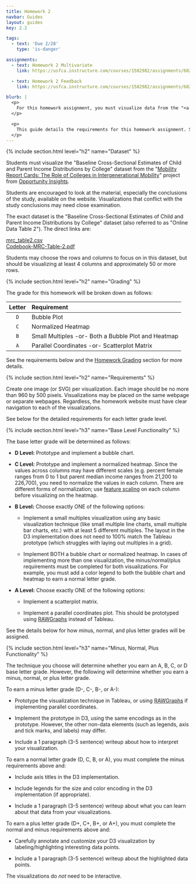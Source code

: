 ```yaml
---
title: Homework 2
navbar: Guides
layout: guides
key: 2.2

tags:
  - text: 'Due 2/28'
    type: 'is-danger'

assignments:
  - text: Homework 2 Multivariate
    link: https://usfca.instructure.com/courses/1582982/assignments/6821957

  - text: Homework 2 Feedback
    link: https://usfca.instructure.com/courses/1582982/assignments/6821979

blurb: |
  <p>
    For this homework assignment, you must visualize data from the "<a href="https://opportunityinsights.org/paper/mobilityreportcards/">Mobility Report Cards: The Role of Colleges in Intergenerational Mobility</a>" project using a multivariate visualization technique in D3.js.
  </p>

  <p>
    This guide details the requirements for this homework assignment. See the <a href="homework-submission.html">Homework Submission</a> and <a href="homework-feedback.html">Homework Feedback</a> guides for other requirements.
  </p>
---
```


{% include section.html level="h2" name="Dataset" %}

Students must visualize the "Baseline Cross-Sectional Estimates of Child and Parent Income Distributions by College" dataset from the "[Mobility Report Cards: The Role of Colleges in Intergenerational Mobility](https://opportunityinsights.org/paper/mobilityreportcards/)" project from [Opportunity Insights](https://opportunityinsights.org/).

Students are encouraged to look at the material, especially the conclusions of the study, available on the website. Visualizations that conflict with the study conclusions may need close examination.

The exact dataset is the "Baseline Cross-Sectional Estimates of Child and Parent Income Distributions by College" dataset (also referred to as "Online Data Table 2"). The direct links are:

[mrc_table2.csv](https://opportunityinsights.org/wp-content/uploads/2018/04/mrc_table2.csv)  
[Codebook-MRC-Table-2.pdf](https://opportunityinsights.org/wp-content/uploads/2018/04/Codebook-MRC-Table-2.pdf)

Students may choose the rows and columns to focus on in this dataset, but should be visualizing at least 4 columns and approximately 50 or more rows.

{% include section.html level="h2" name="Grading" %}

The grade for this homework will be broken down as follows:

| Letter | Requirement |
|:------:|:------------|
| `D` | Bubble Plot |
| `C` | Normalized Heatmap |
| `B` | Small Multiples -or- Both a Bubble Plot and Heatmap |
| `A` | Parallel Coordinates -or- Scatterplot Matrix |

See the requirements below and the [Homework Grading](homework-submission.html#grading) section for more details.

{% include section.html level="h2" name="Requirements" %}

Create one image (or SVG) per visualization. Each image should be no more than 960 by 500 pixels. Visualizations may be placed on the same webpage or separate webpages. Regardless, the homework website must have clear navigation to each of the visualizations.

See below for the detailed requirements for each letter grade level.

{% include section.html level="h3" name="Base Level Functionality" %}

The base letter grade will be determined as follows:

  - **D Level:** Prototype and implement a bubble chart.

  - **C Level:** Prototype and implement a normalized heatmap. Since the values across columns may have different scales (e.g. percent female ranges from 0 to 1 but parent median income ranges from 21,200 to 226,700), you need to normalize the values in each column. There are different forms of normalization; use [feature scaling](https://en.wikipedia.org/wiki/Feature_scaling) on each column before visualizing on the heatmap.

  - **B Level:** Choose exactly ONE of the following options:

      - Implement a small multiples visualization using any basic visualization technique (like small multiple line charts, small multiple bar charts, etc.) with at least 5 different multiples. The layout in the D3 implementation does not need to 100% match the Tableau prototype (which struggles with laying out multiples in a grid).

      - Implement BOTH a bubble chart or normalized heatmap. In cases of implementing more than one visualization, the minus/normal/plus requirements must be completed for both visualizations. For example, you must add a color legend to both the bubble chart and heatmap to earn a normal letter grade.

  - **A Level:** Choose exactly ONE of the following options:

      - Implement a scatterplot matrix.

      - Implement a parallel coordinates plot. This should be prototyped using [RAWGraphs](http://app.rawgraphs.io/) instead of Tableau.

See the details below for how minus, normal, and plus letter grades will be assigned.

{% include section.html level="h3" name="Minus, Normal, Plus Functionality" %}

The technique you choose will determine whether you earn an A, B, C, or D base letter grade. However, the following will determine whether you earn a minus, normal, or plus letter grade.

To earn a minus letter grade (D-, C-, B-, or A-):

  - Prototype the visualization technique in Tableau, or using [RAWGraphs](http://app.rawgraphs.io/) if implementing parallel coordinates.

  - Implement the prototype in D3, using the same encodings as in the prototype. However, the other non-data elements (such as legends, axis and tick marks, and labels) may differ.

  - Include a 1 paragraph (3-5 sentence) writeup about how to interpret your visualization.

To earn a normal letter grade (D, C, B, or A), you must complete the minus requirements above and:

  - Include axis titles in the D3 implementation.

  - Include legends for the size and color encoding in the D3 implementation (if appropriate).

  - Include a 1 paragraph (3-5 sentence) writeup about what you can learn about that data from your visualizations.

To earn a plus letter grade (D+, C+, B+, or A+), you must complete the normal and minus requirements above and:

  - Carefully annotate and customize your D3 visualization by labeling/highlighting interesting data points.

  - Include a 1 paragraph (3-5 sentence) writeup about the highlighted data points.

The visualizations do *not* need to be interactive.
